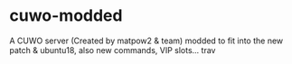 # cuwo-modded
A CUWO server (Created by matpow2 &amp; team) modded to fit into the new patch &amp; ubuntu18, also new commands, VIP slots... 
trav
